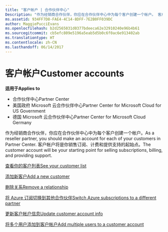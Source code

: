 ```yaml
---
title: "客户帐户 | 合作伙伴中心"
Description: "作为经销商合作伙伴，你应在合作伙伴中心中为每个客户创建一个帐户。 客户帐户将是你销售订阅、计费和提供支持的起始点。"
ms.assetid: 934FF7D8-FAE4-4C14-8DFF-7E2B0FF039DC
author: MaggiePucciEvans
ms.openlocfilehash: b2d2565031d0377bdeeca62e32910240e96b4b61
ms.sourcegitcommit: cb5efc809e5196a5eab5d5b0c6f0ac6e913402ab
ms.translationtype: HT
ms.contentlocale: zh-CN
ms.lasthandoff: 06/14/2017
---
```

# <a name="customer-accounts"></a><span data-ttu-id="135de-104">客户帐户</span><span class="sxs-lookup"><span data-stu-id="135de-104">Customer accounts</span></span>

**<span data-ttu-id="135de-105">适用于</span><span class="sxs-lookup"><span data-stu-id="135de-105">Applies to</span></span>**

-  <span data-ttu-id="135de-106">合作伙伴中心</span><span class="sxs-lookup"><span data-stu-id="135de-106">Partner Center</span></span>
-  <span data-ttu-id="135de-107">美国政府 Microsoft 云合作伙伴中心</span><span class="sxs-lookup"><span data-stu-id="135de-107">Partner Center for Microsoft Cloud for US Government</span></span>
-  <span data-ttu-id="135de-108">德国 Microsoft 云合作伙伴中心</span><span class="sxs-lookup"><span data-stu-id="135de-108">Partner Center for Microsoft Cloud Germany</span></span>

<span data-ttu-id="135de-109">作为经销商合作伙伴，你应在合作伙伴中心中为每个客户创建一个帐户。</span><span class="sxs-lookup"><span data-stu-id="135de-109">As a reseller partner, you should make an account for each of your customers in Partner Center.</span></span> <span data-ttu-id="135de-110">客户帐户将是你销售订阅、计费和提供支持的起始点。</span><span class="sxs-lookup"><span data-stu-id="135de-110">The customer account will be your starting point for selling subscriptions, billing, and providing support.</span></span>

[<span data-ttu-id="135de-111">查看你的客户列表</span><span class="sxs-lookup"><span data-stu-id="135de-111">See your customer list</span></span>](see-your-customer-list.md)

[<span data-ttu-id="135de-112">添加新客户</span><span class="sxs-lookup"><span data-stu-id="135de-112">Add a new customer</span></span>](add-a-new-customer.md)

[<span data-ttu-id="135de-113">删除关系</span><span class="sxs-lookup"><span data-stu-id="135de-113">Remove a relationship</span></span>](remove-a-relationship.md)

[<span data-ttu-id="135de-114">将 Azure 订阅切换到其他合作伙伴</span><span class="sxs-lookup"><span data-stu-id="135de-114">Switch Azure subscriptions to a different partner</span></span>](switch-azure-subscriptions-to-a-different-partner.md)

[<span data-ttu-id="135de-115">更新客户帐户信息</span><span class="sxs-lookup"><span data-stu-id="135de-115">Update customer account info</span></span>](update-customer-account-info.md)

[<span data-ttu-id="135de-116">将多个用户添加到客户帐户</span><span class="sxs-lookup"><span data-stu-id="135de-116">Add multiple users to a customer account</span></span>](adding-multiple-users-to-a-customer-account.md)

